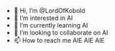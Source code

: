 - 👋 Hi, I’m @LordOfKobold
- 👀 I’m interested in AI
- 🌱 I’m currently learning AI
- 💞️ I’m looking to collaborate on AI
- 📫 How to reach me AIE AIE AIE

<!---
LordOfKobold/LordOfKobold is a ✨ special ✨ repository because its `README.md` (this file) appears on your GitHub profile.
You can click the Preview link to take a look at your changes.
--->
